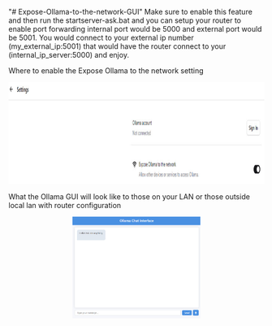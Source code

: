 "# Expose-Ollama-to-the-network-GUI" Make sure to enable this feature and then run the startserver-ask.bat and you can setup your router to enable port forwarding internal port would be 5000 and external port would be 5001.  You would connect to your external ip number (my_external_ip:5001) that would have the router connect to your (internal_ip_server:5000) and enjoy. 


Where to enable the Expose Ollama to the network setting
<div align="center">
  <img alt="Expose-Ollama-to-the-network-GUI" height="200px" src="https://github.com/elearningshow/Expose-Ollama-to-the-network-GUI/blob/main/ollama_on_lan.jpg">
</div>

What the Ollama GUI will look like to those on your LAN or those outside local lan with router configuration
<div align="center">
  <img alt="Expose-Ollama-to-the-network-GUI" height="200px" src="https://github.com/elearningshow/Expose-Ollama-to-the-network-GUI/blob/main/ollama_gui_lan.jpg">
</div>





